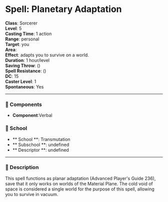 
# Spell: Planetary Adaptation
**Class**: Sorcerer  
**Level**: 5  
**Casting Time**: 1 action  
**Range**: personal  
**Target**: you  
**Area**:   
**Effect**: adapts you to survive on a world.  
**Duration**: 1 hour/level  
**Saving Throw**:  ()  
**Spell Resistance**:  ()  
**DC**: 15  
**Caster Level**: 1  
**Spontaneous**: Yes

---

### 🔮 Components
- **Component**:Verbal

### 🏫 School
- ** School **: Transmutation
- ** Subschool **: undefined
- ** Descriptor **: undefined
---

### 📜 Description
This spell functions as planar adaptation (Advanced Player's Guide 236), save that it only works on worlds of the Material Plane. The cold void of space is considered a single world for the purpose of this spell, allowing you to survive in vacuum.
